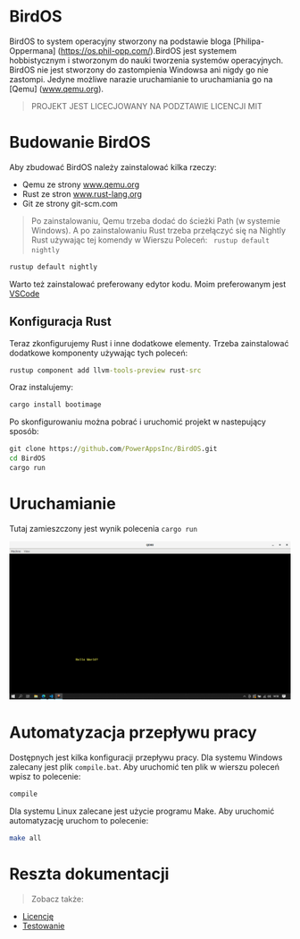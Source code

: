 # BirdOS
BirdOS to system operacyjny stworzony na podstawie bloga [Philipa-Oppermana] (https://os.phil-opp.com/).BirdOS jest systemem hobbistycznym i  stworzonym do nauki tworzenia systemów operacyjnych.
BirdOS nie jest stworzony do zastompienia Windowsa ani nigdy go nie zastompi. Jedyne możliwe narazie uruchamianie to uruchamiania go na [Qemu] (www.qemu.org).
> PROJEKT JEST LICECJOWANY NA PODZTAWIE LICENCJI MIT

# Budowanie BirdOS
Aby zbudować BirdOS należy zainstalować kilka rzeczy:
- Qemu ze strony  www.qemu.org 
- Rust ze stron  www.rust-lang.org
- Git ze strony git-scm.com 
>Po zainstalowaniu, Qemu trzeba dodać do ścieżki Path (w systemie Windows).
>A po zainstalowaniu Rust trzeba przełączyć się na Nightly Rust używając tej komendy w Wierszu Poleceń: ``` rustup default nightly```

```cmd
rustup default nightly
```

Warto też zainstalować preferowany edytor kodu. Moim preferowanym jest [VSCode](code.visualstudio.com)
## Konfiguracja  Rust 
Teraz zkonfigurujemy Rust i inne dodatkowe elementy. 
Trzeba zainstalować dodatkowe komponenty używając tych poleceń:
```cmd
rustup component add llvm-tools-preview rust-src
```
Oraz instalujemy: 
```cmd
cargo install bootimage 
```
Po skonfigurowaniu można pobrać i uruchomić projekt w nastepujący sposób:
```cmd
git clone https://github.com/PowerAppsInc/BirdOS.git
cd BirdOS
cargo run
```
# Uruchamianie 
Tutaj zamieszczony jest wynik polecenia ```cargo run ```

![Hello World](/demo/helloworld.png)
# Automatyzacja przepływu pracy 
Dostępnych jest kilka konfiguracji przepływu pracy. Dla systemu Windows zalecany jest plik ```compile.bat```. Aby uruchomić ten plik w wierszu poleceń wpisz to polecenie:
```cmd
compile
```
Dla systemu Linux zalecane jest użycie programu Make. Aby uruchomić automatyzację uruchom to polecenie: 
```bash
make all
```
# Reszta dokumentacji
>Zobacz także:

- [Licencję](/LICENSE)
- [Testowanie](/docs/pl/TESTING.md)